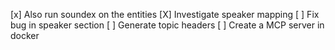 [x] Also run soundex on the entities
[X] Investigate speaker mapping
[ ] Fix bug in speaker section
[ ] Generate topic headers
[ ] Create a MCP server in docker

